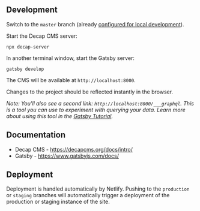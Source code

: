## Development

Switch to the `master` branch (already [configured for local development](https://decapcms.org/docs/beta-features/#working-with-a-local-git-repository)).

Start the Decap CMS server:

```shell
npx decap-server
```

In another terminal window, start the Gatsby server:

```shell
gatsby develop
```

The CMS will be available at `http://localhost:8000`.

Changes to the project should be reflected instantly in the browser.

_Note: You'll also see a second link: _`http://localhost:8000/___graphql`_. This is a tool you can use to experiment with querying your data. Learn more about using this tool in the [Gatsby Tutorial](https://www.gatsbyjs.com/docs/tutorial/part-4/#use-graphiql-to-explore-the-data-layer-and-write-graphql-queries)._

## Documentation

- Decap CMS - https://decapcms.org/docs/intro/
- Gatsby - https://www.gatsbyjs.com/docs/

## Deployment

Deployment is handled automatically by Netlify. Pushing to the `production` or `staging` branches will automatically trigger a deployment of the production or staging instance of the site.
